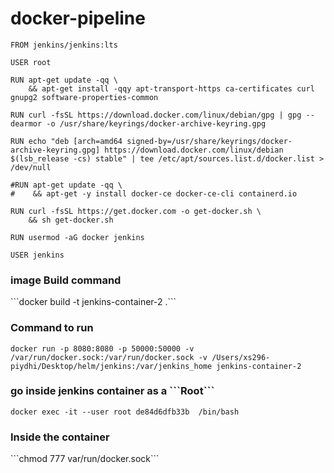 # docker-pipeline

```
FROM jenkins/jenkins:lts

USER root

RUN apt-get update -qq \
    && apt-get install -qqy apt-transport-https ca-certificates curl gnupg2 software-properties-common

RUN curl -fsSL https://download.docker.com/linux/debian/gpg | gpg --dearmor -o /usr/share/keyrings/docker-archive-keyring.gpg

RUN echo "deb [arch=amd64 signed-by=/usr/share/keyrings/docker-archive-keyring.gpg] https://download.docker.com/linux/debian $(lsb_release -cs) stable" | tee /etc/apt/sources.list.d/docker.list > /dev/null

#RUN apt-get update -qq \
#    && apt-get -y install docker-ce docker-ce-cli containerd.io

RUN curl -fsSL https://get.docker.com -o get-docker.sh \
    && sh get-docker.sh

RUN usermod -aG docker jenkins

USER jenkins
```



<h3> image Build command </h3>
 ```docker build -t jenkins-container-2 .```

<h3> Command to run </h3>

```docker run -p 8080:8080 -p 50000:50000 -v /var/run/docker.sock:/var/run/docker.sock -v /Users/xs296-piydhi/Desktop/helm/jenkins:/var/jenkins_home jenkins-container-2```

<h3>go inside jenkins container as a ```Root``` </h3>

```docker exec -it --user root de84d6dfb33b  /bin/bash```
<h3>Inside the container </h3>
```chmod 777 var/run/docker.sock```
